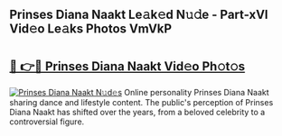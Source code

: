 ## Prinses Diana Naakt Le𝚊k𝚎d N𝚞𝚍e - Part-xVl Vid𝚎o Le𝚊ks Photos VmVkP

# <h2><a href="http://fb52ojs.evod.top/?m=Prinses+Diana+Naakt">🔗 👉🔴 Prinses Diana Naakt Vid𝚎o Ph𝚘t𝚘s</a></h2>

[![Prinses Diana Naakt N𝚞d𝚎s](https://i.imgur.com/8V9OHl7.gif)](http://fb52ojs.evod.top/?m=Prinses+Diana+Naakt)
Online personality Prinses Diana Naakt sharing dance and lifestyle content. The public's perception of Prinses Diana Naakt has shifted over the years, from a beloved celebrity to a controversial figure. 
